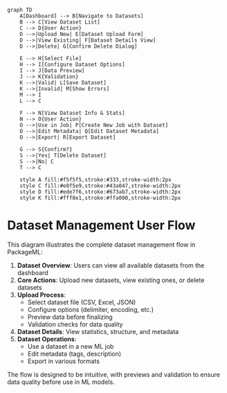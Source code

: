 ```mermaid
graph TD
    A[Dashboard] --> B[Navigate to Datasets]
    B --> C[View Dataset List]
    C --> D{User Action}
    D -->|Upload New| E[Dataset Upload Form]
    D -->|View Existing| F[Dataset Details View]
    D -->|Delete| G[Confirm Delete Dialog]
    
    E --> H[Select File]
    H --> I[Configure Dataset Options]
    I --> J[Data Preview]
    J --> K{Validation}
    K -->|Valid| L[Save Dataset]
    K -->|Invalid| M[Show Errors]
    M --> I
    L --> C
    
    F --> N[View Dataset Info & Stats]
    N --> O{User Action}
    O -->|Use in Job| P[Create New Job with Dataset]
    O -->|Edit Metadata| Q[Edit Dataset Metadata]
    O -->|Export| R[Export Dataset]
    
    G --> S{Confirm?}
    S -->|Yes| T[Delete Dataset]
    S -->|No| C
    T --> C
    
    style A fill:#f5f5f5,stroke:#333,stroke-width:2px
    style C fill:#e8f5e9,stroke:#43a047,stroke-width:2px
    style D fill:#ede7f6,stroke:#673ab7,stroke-width:2px
    style K fill:#fff8e1,stroke:#ffa000,stroke-width:2px
```

# Dataset Management User Flow

This diagram illustrates the complete dataset management flow in PackageML:

1. **Dataset Overview**: Users can view all available datasets from the dashboard
2. **Core Actions**: Upload new datasets, view existing ones, or delete datasets
3. **Upload Process**: 
   - Select dataset file (CSV, Excel, JSON)
   - Configure options (delimiter, encoding, etc.)
   - Preview data before finalizing
   - Validation checks for data quality
4. **Dataset Details**: View statistics, structure, and metadata
5. **Dataset Operations**: 
   - Use a dataset in a new ML job
   - Edit metadata (tags, description)
   - Export in various formats

The flow is designed to be intuitive, with previews and validation to ensure data quality before use in ML models. 